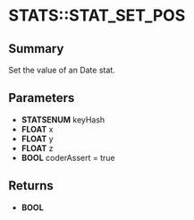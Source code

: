 # STATS::STAT_SET_POS

## Summary
Set the value of an Date stat.

## Parameters
* **STATSENUM** keyHash
* **FLOAT** x
* **FLOAT** y
* **FLOAT** z
* **BOOL** coderAssert = true

## Returns
* **BOOL**